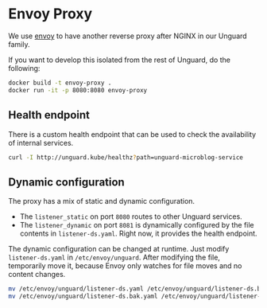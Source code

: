 # Envoy Proxy

We use [envoy](https://www.envoyproxy.io) to have another reverse proxy after NGINX in our Unguard family.

If you want to develop this isolated from the rest of Unguard, do the following:

```sh
docker build -t envoy-proxy .
docker run -it -p 8080:8080 envoy-proxy
```

## Health endpoint

There is a custom health endpoint that can be used to check the availability of internal services.

```sh
curl -I http://unguard.kube/healthz?path=unguard-microblog-service
```

## Dynamic configuration

The proxy has a mix of static and dynamic configuration.

* The `listener_static` on port `8080` routes to other Unguard services.
* The `listener_dynamic` on port `8081` is dynamically configured by the file contents in `listener-ds.yaml`.
  Right now, it provides the health endpoint.

The dynamic configuration can be changed at runtime.
Just modify `listener-ds.yaml` in `/etc/envoy/unguard`.
After modifying the file, temporarily move it, because Envoy only watches for file moves and no content changes.

```sh
mv /etc/envoy/unguard/listener-ds.yaml /etc/envoy/unguard/listener-ds.bak.yaml
mv /etc/envoy/unguard/listener-ds.bak.yaml /etc/envoy/unguard/listener-ds.yaml
```
